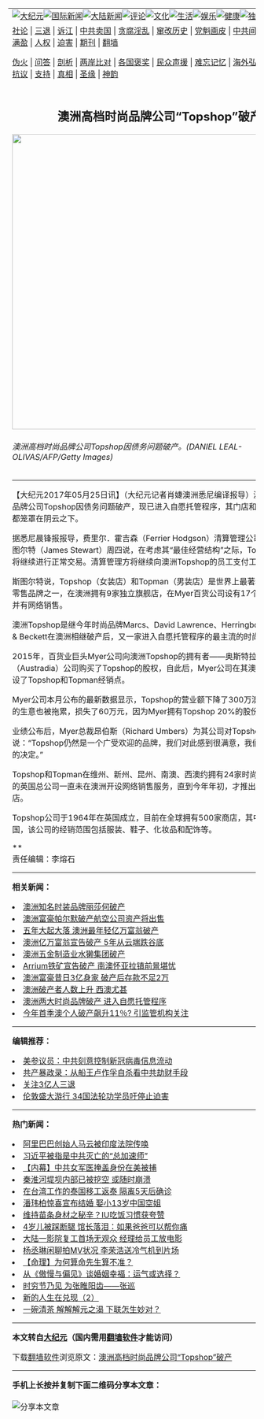 <a name="1" id="1" target="_blank"></a><span id="1"></span>
<table align=center border="0"><tr><td colspan="2" VALIGN=TOP><a href="https://github.com/okeegw326/djy/blob/master/gb/nsc413.md#1"><img src="https://raw.githubusercontent.com/okeegw326/www/master/t/djy/1.jpg" title="大纪元"></a><a href="https://github.com/okeegw326/djy/blob/master/gb/n24hr.md#1"><img src="https://raw.githubusercontent.com/okeegw326/www/master/t/djy/3.jpg" title="国际新闻"></a><a href="https://github.com/okeegw326/djy/blob/master/gb/nsc413.md#1"><img src="https://raw.githubusercontent.com/okeegw326/www/master/t/djy/4.jpg" title="大陆新闻"></a><a href="https://github.com/okeegw326/djy/blob/master/gb/news392.md#1"><img src="https://raw.githubusercontent.com/okeegw326/www/master/t/djy/5.jpg" title="评论"></a><a href="https://github.com/okeegw326/djy/blob/master/gb/news2007.md#1"><img src="https://raw.githubusercontent.com/okeegw326/www/master/t/djy/6.jpg" title="文化"></a><a href="https://github.com/okeegw326/djy/blob/master/gb/news2008.md#1"><img src="https://raw.githubusercontent.com/okeegw326/www/master/t/djy/7.jpg" title="生活"></a><a href="https://github.com/okeegw326/djy/blob/master/gb/ncyule.md#1"><img src="https://raw.githubusercontent.com/okeegw326/www/master/t/djy/8.jpg" title="娱乐"></a><a href="https://github.com/okeegw326/djy/blob/master/gb/nsc1002.md#1"><img src="https://raw.githubusercontent.com/okeegw326/www/master/t/djy/9.jpg" title="健康"><a href="https://github.com/okeegw326/djy/blob/master/gb/nf6092.md#1"><img src="https://raw.githubusercontent.com/okeegw326/www/master/t/djy/10a.jpg" title="独家"></a><a href="https://github.com/okeegw326/djy/blob/master/gb/nf4514.md#1"><img src="https://raw.githubusercontent.com/okeegw326/www/master/t/djy/12a.jpg" title="头条"></a></td></tr>
<tr><td colspan="2" VALIGN=TOP><a target="_blank" href="https://github.com/okeegw326/djy/blob/master/gb/9p.md#1">社论</a> | <a target="_blank" href="https://github.com/okeegw326/djy/blob/master/gb/nf5657.md#1">三退</a> | <a target="_blank" href="https://github.com/okeegw326/djy/blob/master/gb/nf6124.md#1">诉江</a> | <a target="_blank" href="https://github.com/okeegw326/djy/blob/master/gb/nf1176117.md#1">中共卖国</a> | <a target="_blank" href="https://github.com/okeegw326/djy/blob/master/gb/nf5773.md#1">贪腐淫乱</a> | <a target="_blank" href="https://github.com/okeegw326/djy/blob/master/gb/nf1176115.md#1">窜改历史</a> | <a target="_blank" href="https://github.com/okeegw326/djy/blob/master/gb/nf1176107.md#1">党魁画皮</a> | <a target="_blank" href="https://github.com/okeegw326/djy/blob/master/gb/nf1320400.md#1">中共间谍</a> | <a target="_blank" href="https://github.com/okeegw326/djy/blob/master/gb/nf1176114.md#1">破坏传统</a> | <a target="_blank" href="https://github.com/okeegw326/ntdtv/blob/master/gb/prog447_1.md#1">恶贯满盈</a> | <a target="_blank" href="https://github.com/okeegw326/djy/blob/master/gb/ncid278.md#1">人权</a> | <a target="_blank" href="https://github.com/okeegw326/djy/blob/master/gb/nf1176111.md#1">迫害</a> | <a target="_blank" href="https://gitlab.com/szzdlab/mh-qikan/blob/master/README.md#1">期刊</a> | <a target="_blank" href="https://github.com/okeegw326/www/blob/master/README.md?zsrh#8">翻墙</a></p><p><a target="_blank" href="https://github.com/okeegw326/djy/blob/master/gb/nf5562.md#1">伪火</a> | <a target="_blank" href="https://github.com/okeegw326/djy/blob/master/gb/nf4378.md#1">问答</a> | <a target="_blank" href="https://github.com/okeegw326/djy/blob/master/gb/nf5792.md#1">剖析</a> | <a target="_blank" href="https://github.com/okeegw326/djy/blob/master/gb/nf5735.md#1">两岸比对</a> | <a target="_blank" href="https://github.com/okeegw326/djy/blob/master/gb/nf6119.md#1">各国褒奖</a> | <a target="_blank" href="https://github.com/okeegw326/djy/blob/master/gb/nf6120.md#1">民众声援</a> | <a target="_blank" href="https://github.com/okeegw326/djy/blob/master/gb/nf1188594.md#1">难忘记忆</a> | <a target="_blank" href="https://github.com/okeegw326/djy/blob/master/gb/nf3180.md#1">海外弘传</a> | <a target="_blank" href="https://github.com/okeegw326/djy/blob/master/gb/nf5410.md#1">万人上访</a> | <a target="_blank" href="https://github.com/okeegw326/ntdtv/blob/master/gb/prog1530_1.md#1">和平抗议</a> | <a target="_blank" href="https://github.com/okeegw326/djy/blob/master/gb/nf4386.md#1">支持</a> | <a target="_blank" href="https://github.com/okeegw326/djy/blob/master/gb/nf4389.md#1">真相</a> | <a target="_blank" href="https://github.com/okeegw326/djy/blob/master/gb/nf5790.md#1">圣缘</a> | <a target="_blank" href="https://github.com/okeegw326/djy/blob/master/gb/nf4786.md#1">神韵</a></td></tr>
<tr><td VALIGN=TOP width="626"><h2 align=center>澳洲高档时尚品牌公司“Topshop”破产</h2>
<img width="600" src="https://i.epochtimes.com/assets/uploads/2017/05/GettyImages-591478388-600x400.jpg" />
<h6>澳洲高档时尚品牌公司Topshop因债务问题破产。(DANIEL LEAL-OLIVAS/AFP/Getty Images)
</h6>
<hr>
<p>【大纪元2017年05月25日讯】（大纪元记者肖婕<ahref="https://github.com/okeegw326/djy/blob/master/gb/tag/%E6%BE%B3%E6%B4%B2.md#1">澳洲</a>悉尼编译报导）澳洲高档<ahref="https://github.com/okeegw326/djy/blob/master/gb/tag/%E6%97%B6%E5%B0%9A.md#1">时尚</a><ahref="https://github.com/okeegw326/djy/blob/master/gb/tag/%E5%93%81%E7%89%8C.md#1">品牌</a>公司Topshop因债务问题<ahref="https://github.com/okeegw326/djy/blob/master/gb/tag/%E7%A0%B4%E4%BA%A7.md#1">破产</a>，现已进入自愿托管程序，其门店和雇员的未来现都笼罩在阴云之下。</p>
<p>据悉尼晨锋报报导，费里尔．霍吉森（Ferrier Hodgson）清算管理公司的托管人斯图尔特（James Stewart）周四说，在考虑其“最佳经营结构”之际，Topshop公司仍将继续进行正常交易。清算管理方将继续向<ahref="https://github.com/okeegw326/djy/blob/master/gb/tag/%E6%BE%B3%E6%B4%B2.md#1">澳洲</a>Topshop的员工支付工资。</p>
<p>斯图尔特说，Topshop（女装店）和Topman（男装店）是世界上最著名的快速<ahref="https://github.com/okeegw326/djy/blob/master/gb/tag/%E6%97%B6%E5%B0%9A.md#1">时尚</a>零售<ahref="https://github.com/okeegw326/djy/blob/master/gb/tag/%E5%93%81%E7%89%8C.md#1">品牌</a>之一，在澳洲拥有9家独立旗舰店，在Myer百货公司设有17个特许经销点，并有网络销售。</p>
<p>澳洲Topshop是继今年时尚品牌Marcs、David Lawrence、Herringbone和Rhodes &amp; Beckett在澳洲相继<ahref="https://github.com/okeegw326/djy/blob/master/gb/tag/%E7%A0%B4%E4%BA%A7.md#1">破产</a>后，又一家进入自愿托管程序的最主流的时尚零售公司。</p>
<p>2015年，百货业巨头Myer公司向澳洲Topshop的拥有者——奥斯特拉蒂亚（Austradia）公司购买了Topshop的股权，自此后，Myer公司在其澳洲许多分店开设了Topshop和Topman经销点。</p>
<p>Myer公司本月公布的最新数据显示，Topshop的营业额下降了300万澳元，让Myer的生意也被拖累，损失了60万元，因为Myer拥有Topshop 20%的股份。</p>
<p>业绩公布后，Myer总裁昂伯斯（Richard Umbers）为其公司对Topshop的投资辩解说：“Topshop仍然是一个广受欢迎的品牌，我们对此感到很满意，我们做出了正确的决定。”</p>
<p>Topshop和Topman在维州、新州、昆州、南澳、西澳约拥有24家时尚店。Topshop的英国总公司一直未在澳洲开设网络销售服务，直到今年年初，才推出适应澳洲的网店。</p>
<p>Topshop公司于1964年在英国成立，目前在全球拥有500家商店，其中300家在英国，该公司的经销范围包括服装、鞋子、化妆品和配饰等。</p>
<p>**<br />
责任编辑：李熔石</p>

<hr>


<strong>相关新闻：</strong>
<li><a href="https://github.com/okeegw326/djy/blob/master/gb/13/5/12/n3868742.md#1">澳洲知名时装品牌丽莎何破产</a></li>
<li><a href="https://github.com/okeegw326/djy/blob/master/gb/16/2/24/n4647390.md#1">澳洲富豪帕尔默破产航空公司资产将出售</a></li>
<li><a href="https://github.com/okeegw326/djy/blob/master/gb/16/3/3/n4653475.md#1">五年大起大落 澳洲最年轻亿万富翁破产</a></li>
<li><a href="https://github.com/okeegw326/djy/blob/master/gb/16/3/3/n4653682.md#1">澳洲亿万富翁宣告破产 5年从云端跌谷底</a></li>
<li><a href="https://github.com/okeegw326/djy/blob/master/gb/16/3/9/n4658371.md#1">澳洲五金制造业水獭集团破产</a></li>
<li><a href="https://github.com/okeegw326/djy/blob/master/gb/16/4/12/n7548047.md#1">Arrium铁矿宣告破产 南澳怀亚拉镇前景堪忧</a></li>
<li><a href="https://github.com/okeegw326/djy/blob/master/gb/16/7/15/n8102430.md#1">澳洲富豪昔日3亿身家 破产后存款不足2万</a></li>
<li><a href="https://github.com/okeegw326/djy/blob/master/gb/16/7/24/n8132922.md#1">澳洲破产者人数上升 西澳尤甚</a></li>
<li><a href="https://github.com/okeegw326/djy/blob/master/gb/17/2/2/n8768143.md#1">澳洲两大时尚品牌破产 进入自愿托管程序</a></li>
<li><a href="https://github.com/okeegw326/djy/blob/master/gb/17/5/5/n9109019.md#1">今年首季澳个人破产飙升11％? 引监管机构关注</a></li>
<hr>


<strong>编辑推荐：</strong>
<li><a href="https://github.com/onzhi266/djy/blob/master/gb/20/2/22/n11887949.md#1">美参议员：中共刻意控制新冠病毒信息流动</a></li>
<li><a href="https://github.com/tsiac2612/djy/blob/master/gb/18/6/1/n10446785.md#1" target="_blank">共产暴政录：从船王卢作孚自杀看中共劫财手段</a></li><li><a href="https://github.com/okeegw326/djy/blob/master/gb/18/5/10/n10381511.md?dfh#1" target="_blank">关注3亿人三退</a></li><li><a href="https://github.com/tsiac2612/djy/blob/master/gb/19/8/30/n11489263.md#1" target="_blank">伦敦盛大游行 34国法轮功学员吁停止迫害</a></li>
<hr>

<strong>热门新闻：</strong>
<li><a href="https://github.com/okeegw326/djy/blob/master/gb/20/7/26/n12284398.md#1">阿里巴巴创始人马云被印度法院传唤</a></li>
<li><a href="https://github.com/okeegw326/djy/blob/master/gb/20/7/26/n12284930.md#1">习近平被指是中共灭亡的“总加速师”</a></li>
<li><a href="https://github.com/okeegw326/djy/blob/master/gb/20/7/25/n12283734.md#1">【内幕】中共女军医掩盖身份在美被捕</a></li>
<li><a href="https://github.com/okeegw326/djy/blob/master/gb/20/7/26/n12284074.md#1">秦淮河堤坝内部已被挖空 或随时崩溃</a></li>
<li><a href="https://github.com/okeegw326/djy/blob/master/gb/20/7/27/n12286173.md#1">在台湾工作的泰国移工返泰 隔离5天后确诊</a></li>
<li><a href="https://github.com/okeegw326/djy/blob/master/gb/20/7/27/n12286850.md#1">潘玮柏惊喜宣布结婚 娶小13岁中国空姐</a></li>
<li><a href="https://github.com/okeegw326/djy/blob/master/gb/20/7/24/n12282113.md#1">维持苗条身材之秘辛？IU吃饭习惯获夸赞</a></li>
<li><a href="https://github.com/okeegw326/djy/blob/master/gb/20/7/27/n12286272.md#1">4岁儿被踩断腿 馆长落泪：如果爸爸可以帮你痛</a></li>
<li><a href="https://github.com/okeegw326/djy/blob/master/gb/20/7/26/n12285302.md#1">大陆一影院复工首场无观众 经理给员工放电影</a></li>
<li><a href="https://github.com/okeegw326/djy/blob/master/gb/20/7/25/n12283831.md#1">杨丞琳闲聊拍MV状况 李荣浩送冷气机到片场</a></li>
<li><a href="https://github.com/okeegw326/djy/blob/master/gb/20/7/22/n12274131.md#1">【命理】为何算命先生算不准？</a></li>
<li><a href="https://github.com/okeegw326/djy/blob/master/gb/20/7/16/n12259877.md#1">从《傲慢与偏见》谈婚姻幸福：运气或选择？</a></li>
<li><a href="https://github.com/okeegw326/djy/blob/master/gb/9/12/8/n2747593.md#1">时穷节乃见  为张睢阳齿——张巡</a></li>
<li><a href="https://github.com/okeegw326/djy/blob/master/gb/20/7/23/n12276969.md#1">新的人生在兑现（2）</a></li>
<li><a href="https://github.com/okeegw326/djy/blob/master/gb/15/12/5/n4589242.md#1">一碗清茶 解解解元之渴  下联怎生妙对？</a></li>
<hr>

<strong>本文转自<a href="https://www.epochtimes.com">大纪元</a>（国内需用<a href="https://github.com/okeegw326/www/blob/master/README.md#8">翻墙软件</a>才能访问）</strong><p>下载<a href="https://github.com/okeegw326/www/blob/master/README.md#8">翻墙软件</a>浏览原文：<a href="https://www.epochtimes.com/gb/17/5/25/n9184360.htm">澳洲高档时尚品牌公司“Topshop”破产</a></p><hr>

<strong>手机上长按并复制下面二维码分享本文章：</strong><br><br><img src="http://fo04.szzdcdn.tv/v.php?action=qrcode&url=https://github.com/okeegw326/djy/blob/master/gb/17/5/25/n9184360.md%231" title="分享本文章"></td><td VALIGN=TOP><a href="https://github.com/okeegw326/djy/blob/master/gb/16/1/21/n4622075.md?dfh#1" target="_blank"><img src="https://raw.githubusercontent.com/okeegw326/djy/master/gb/300/wei-f1.jpg" title="中共的伪火骗局"  alt="中共的伪火骗局"></a><br><a href="https://github.com/okeegw326/www/blob/master/README.md?dfh#9" target="_blank"><img src="https://raw.githubusercontent.com/okeegw326/djy/master/gb/300/yong-h.jpg" title="永恒的见证"  alt="永恒的见证"></a><br><a href="https://github.com/okeegw326/djy/blob/master/gb/13/9/29/n3974789.md?dfh#1" target="_blank"><img src="https://raw.githubusercontent.com/okeegw326/djy/master/gb/300/shang-lnz.jpg" title="善良女子被中共投男牢"  alt="善良女子被中共投男牢"></a><br><a href="https://github.com/okeegw326/djy/blob/master/gb/16/3/16/n4663449.md?dfh#1" target="_blank"><img src="https://raw.githubusercontent.com/okeegw326/djy/master/gb/300/huo-z3.jpg" title="警卫目击活摘器官"  alt="警卫目击活摘器官"></a><br><a href="https://github.com/okeegw326/djy/blob/master/gb/16/8/7/n8177641.md?dfh#1" target="_blank"><img src="https://raw.githubusercontent.com/okeegw326/djy/master/gb/300/huo-z4.jpg" title="证人描述活摘恐怖"  alt="证人描述活摘恐怖"></a><br><a href="https://github.com/okeegw326/djy/blob/master/gb/10/4/19/n2881569.md?dfh#1" target="_blank"><img src="https://raw.githubusercontent.com/okeegw326/djy/master/gb/300/huo-z1.jpg" title="揭开活摘器官黑幕"  alt="揭开活摘器官黑幕"></a><br><a href="https://github.com/okeegw326/djy/blob/master/gb/10/11/7/n3077476.md?dfh#1" target="_blank"><img src="https://raw.githubusercontent.com/okeegw326/djy/master/gb/300/ma-ks.jpg" title="马克思的成魔之路"  alt="马克思的成魔之路"></a><br><a href="https://github.com/okeegw326/djy/blob/master/gb/14/6/9/n4173977.md?dfh#1" target="_blank"><img src="https://raw.githubusercontent.com/okeegw326/djy/master/gb/300/chang-zs.jpg" title="藏字石 蕴天机"  alt="藏字石 蕴天机"></a><br><a href="https://github.com/okeegw326/djy/blob/master/gb/18/5/10/n10381511.md?dfh#1" target="_blank"><img src="https://raw.githubusercontent.com/okeegw326/djy/master/gb/300/st1.jpg" title="关注3亿人三退"  alt="关注3亿人三退"></a><br><a href="https://github.com/okeegw326/djy/blob/master/gb/18/3/21/n10237682.md?dfh#1" target="_blank"><img src="https://raw.githubusercontent.com/okeegw326/djy/master/gb/300/jie-t.jpg" title="解体中共复兴中华"  alt="解体中共复兴中华"></a><br><a href="https://github.com/okeegw326/djy/blob/master/gb/9/2/9/n2422991.md?dfh#1" target="_blank"><img src="https://raw.githubusercontent.com/okeegw326/djy/master/gb/300/gao-zs.jpg" title="中共迫害良心律师"  alt="中共迫害良心律师"></a><br><a href="https://github.com/okeegw326/djy/blob/master/gb/18/12/9/n10900044.md?dfh#1" target="_blank"><img src="https://raw.githubusercontent.com/okeegw326/djy/master/gb/300/sj1.jpg" title="303万人举报江泽民"  alt="303万人举报江泽民"></a><br><a href="https://github.com/okeegw326/djy/blob/master/gb/18/8/28/n10672014.md?dfh#1" target="_blank"><img src="https://raw.githubusercontent.com/okeegw326/djy/master/gb/300/sj2.jpg" title="这些官员为何起诉江泽民"  alt="这些官员为何起诉江泽民"></a><br><a href="https://github.com/okeegw326/djy/blob/master/gb/8/12/18/n2367165.md?dfh#1" target="_blank"><img src="https://raw.githubusercontent.com/okeegw326/djy/master/gb/300/liangan.jpg" title="海峡两岸的强烈对比"  alt="海峡两岸的强烈对比"></a><br><a href="https://github.com/okeegw326/djy/blob/master/gb/15/12/10/n4593139.md?dfh#1" target="_blank"><img src="https://raw.githubusercontent.com/okeegw326/djy/master/gb/300/jia-ndzl.jpg" title="加拿大总理的贺信"  alt="加拿大总理的贺信"></a><br><a href="https://github.com/okeegw326/djy/blob/master/gb/11/6/17/n3289382.md?dfh#1" target="_blank"><img src="https://raw.githubusercontent.com/okeegw326/djy/master/gb/300/xiao-wd.jpg" title="探寻真相兼听则明"  alt="探寻真相兼听则明"></a><br><a href="https://github.com/okeegw326/djy/blob/master/gb/18/10/27/n10812623.md?dfh#1" target="_blank"><img src="https://raw.githubusercontent.com/okeegw326/djy/master/gb/300/yindu.jpg" title="印度媒体报道东方"  alt="印度媒体报道东方"></a><br><a href="https://github.com/okeegw326/djy/blob/master/gb/18/6/9/n10469652.md?dfh#1" target="_blank"><img src="https://raw.githubusercontent.com/okeegw326/djy/master/gb/300/xie-j.jpg" title="不一样的海外校园"  alt="不一样的海外校园"></a><br><a href="https://github.com/okeegw326/djy/blob/master/gb/7/4/5/n1669415.md?dfh#1" target="_blank"><img src="https://raw.githubusercontent.com/okeegw326/djy/master/gb/300/li-up.jpg" title="从大师到徒弟的传奇"  alt="从大师到徒弟的传奇"></a><br><a href="https://github.com/okeegw326/djy/blob/master/gb/17/5/26/n9191512.md?dfh#1" target="_blank"><img src="https://raw.githubusercontent.com/okeegw326/djy/master/gb/300/zfl2.jpg" title="亿万人与东方一本奇书"  alt="亿万人与东方一本奇书"></a><br><a href="https://github.com/okeegw326/djy/blob/master/gb/13/11/27/n4020290.md?dfh#1" target="_blank"><img src="https://raw.githubusercontent.com/okeegw326/djy/master/gb/300/zhen-h.jpg" title="大陆见不到的震撼场面"  alt="大陆见不到的震撼场面"></a><br><a href="https://github.com/okeegw326/djy/blob/master/gb/15/7/17/n4482910.md?dfh#1" target="_blank"><img src="https://raw.githubusercontent.com/okeegw326/djy/master/gb/300/dalu-sk.jpg" title="人心向善 大陆当初盛况"  alt="人心向善 大陆当初盛况"></a><br><a href="https://github.com/okeegw326/djy/blob/master/gb/19/1/5/n10955468.md?dfh#1" target="_blank"><img src="https://raw.githubusercontent.com/okeegw326/djy/master/gb/300/zfl1.jpg" title="追寻真理 这书讲什么"  alt="追寻真理 这书讲什么"></a><br><a href="https://github.com/okeegw326/www/blob/master/README.md?dfh#1" target="_blank"><img src="https://raw.githubusercontent.com/okeegw326/djy/master/gb/300/fq1.jpg" title="下载免费翻墙软件"  alt="下载免费翻墙软件"></a><br></td></tr></table>
